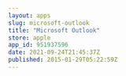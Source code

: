 ```yaml
---
layout: apps
slug: microsoft-outlook
title: "Microsoft Outlook"
store: apple
app_id: 951937596
date: 2021-09-24T21:45:37Z
published: 2015-01-29T05:22:59Z
---
```

